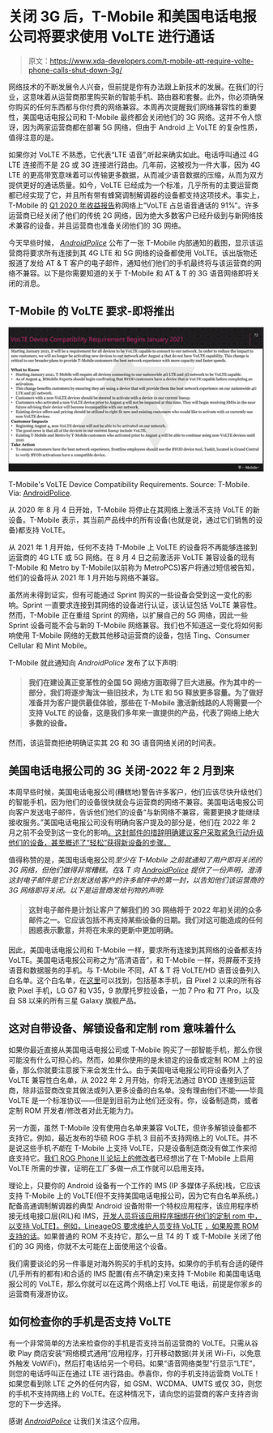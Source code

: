 # 关闭 3G 后，T-Mobile 和美国电话电报公司将要求使用 VoLTE 进行通话

> 原文：<https://www.xda-developers.com/t-mobile-att-require-volte-phone-calls-shut-down-3g/>

网络技术的不断发展令人兴奋，但前提是你有办法跟上新技术的发展。在我们的行业，这意味着从运营商那里购买新的智能手机、路由器和套餐。此外，你必须确保你购买的任何东西都与你付费的网络兼容。本周再次提醒我们网络兼容性的重要性，美国电话电报公司和 T-Mobile 最终都会关闭他们的 3G 网络。这并不令人惊讶，因为两家运营商都在部署 5G 网络，但由于 Android 上 VoLTE 的复杂性质，值得注意的是。

如果你对 VoLTE 不熟悉，它代表“LTE 语音”,听起来确实如此。电话呼叫通过 4G LTE 连接而不是 2G 或 3G 连接进行路由。几年前，这被视为一件大事，因为 4G LTE 的更高带宽意味着可以传输更多数据，从而减少语音数据的压缩，从而为双方提供更好的通话质量。如今，VoLTE 已经成为一个标准，几乎所有的主要运营商都已经实现了它，并且所有带有蜂窝调制解调器的设备都支持这项技术。事实上，T-Mobile 的 [Q1 2020 年收益报告](https://s24.q4cdn.com/400059132/files/doc_financials/2020/q1/Investor-Factbook.pdf)称网络上“VoLTE 占总语音通话的 91%”。许多运营商已经关闭了他们的传统 2G 网络，因为绝大多数客户已经升级到与新网络技术兼容的设备，并且运营商也准备关闭他们的 3G 网络。

今天早些时候， [*AndroidPolice*](https://www.androidpolice.com/2020/07/23/t-mobile-will-soon-require-volte-on-all-phones-incomopatible-devices-kicked-off-january/) 公布了一张 T-Mobile 内部通知的截图，显示该运营商将要求所有连接到其 4G LTE 和 5G 网络的设备都使用 VoLTE。该出版物还报道了发给 AT & T 客户的电子邮件，通知他们他们的手机最终将与该运营商的网络不兼容。以下是你需要知道的关于 T-Mobile 和 AT & T 的 3G 语音网络即将关闭的消息。

## T-Mobile 的 VoLTE 要求-即将推出

 <picture>![](img/dc2ae38ccefb6f28cc5c3601a67ce549.png)</picture> 

T-Mobile's VoLTE Device Compatibility Requirements. Source: T-Mobile. Via: [AndroidPolice](https://www.androidpolice.com/2020/07/23/t-mobile-will-soon-require-volte-on-all-phones-incomopatible-devices-kicked-off-january/).

从 2020 年 8 月 4 日开始，T-Mobile 将停止在其网络上激活不支持 VoLTE 的新设备。T-Mobile 表示，其当前产品线中的所有设备(也就是说，通过它们销售的设备)都支持 VoLTE。

从 2021 年 1 月开始，任何不支持 T-Mobile 上 VoLTE 的设备将不再能够连接到运营商的 4G LTE 或 5G 网络。在 8 月 4 日之前激活非 VoLTE 兼容设备的现有 T-Mobile 和 Metro by T-Mobile(以前称为 MetroPCS)客户将通过短信被告知，他们的设备将从 2021 年 1 月开始与网络不兼容。

虽然尚未得到证实，但有可能通过 Sprint 购买的一些设备会受到这一变化的影响。Sprint 一直要求连接到其网络的设备进行认证，该认证包括 VoLTE 兼容性。然而，T-Mobile 正在重组 Sprint 的网络，以扩展自己的 5G 网络，因此一些 Sprint 设备可能不会与新的 T-Mobile 网络兼容。我们也不知道这一变化将如何影响使用 T-Mobile 网络的无数其他移动运营商的设备，包括 Ting、Consumer Cellular 和 Mint Mobile。

T-Mobile 就此通知向 *AndroidPolice* 发布了以下声明:

> #### 我们在建设真正变革性的全国 5G 网络方面取得了巨大进展。作为其中的一部分，我们将逐步淘汰一些旧技术，为 LTE 和 5G 释放更多容量。为了做好准备并为客户提供最佳体验，那些在 T-Mobile 激活新线路的人将需要一个支持 VoLTE 的设备，这是我们多年来一直提供的产品，代表了网络上绝大多数的设备。

然而，该运营商拒绝明确证实其 2G 和 3G 语音网络关闭的时间表。

## 美国电话电报公司的 3G 关闭-2022 年 2 月到来

本周早些时候，美国电话电报公司(糟糕地)警告许多客户，他们应该尽快升级他们的智能手机，因为他们的设备很快就会与运营商的网络不兼容。美国电话电报公司向客户发送电子邮件，告诉他们他们的设备“与新网络不兼容，需要更换才能继续接收服务。”美国电话电报公司没有明确向客户提及的部分是，他们在 2022 年 2 月之前不会受到这一变化的影响[。这封邮件的措辞明确建议客户采取紧急行动升级他们的设备，甚至概述了“轻松”获得新设备的步骤。](https://www.anrdoezrs.net/links/100122946/type/dlg/sid/UUxdaUeUpU29176/https://www.att.com/support/article/wireless/KM1324171)

值得称赞的是，美国电话电报公司*至少在 T-Mobile 之前就通知了用户即将关闭的 3G 网络，但他们做得非常糟糕。在& T 向 [*AndroidPolice*](https://www.androidpolice.com/2020/07/22/att-tells-customers-to-change-their-phones-or-they-wont-work-anymore/) 提供了一份声明，澄清这封电子邮件是它计划发送给客户的许多邮件中的第一封，以告知他们该运营商的 3G 网络即将关闭。以下是运营商发给刊物的声明:*

> #### 这封电子邮件是计划让客户了解我们的 3G 网络将于 2022 年初关闭的众多邮件之一。它应该包括不再支持某些设备的日期。我们对这可能造成的任何困惑表示歉意，并将在未来的更新中更加明确。

因此，美国电话电报公司和 T-Mobile 一样，要求所有连接到其网络的设备都支持 VoLTE。美国电话电报公司称之为“高清语音”，和 T-Mobile 一样，将屏蔽不支持语音和数据服务的手机。与 T-Mobile 不同，AT & T 将 VoLTE/HD 语音设备列入白名单。这个白名单，在[这里](https://www.anrdoezrs.net/links/100122946/type/dlg/sid/UUxdaUeUpU29176/https://www.att.com/idpassets/images/support/wireless/Service-Capabilities-Unlocked-Devices-ATT-Network.pdf)可以找到，包括基本手机，自 Pixel 2 以来的所有谷歌 Pixel 手机，LG G7 和 V35，9 款摩托罗拉设备，一加 7 Pro 和 7T Pro，以及自 S8 以来的所有三星 Galaxy 旗舰产品。

## 这对自带设备、解锁设备和定制 rom 意味着什么

如果你最近直接从美国电话电报公司或 T-Mobile 购买了一部智能手机，那么你很可能没有什么可担心的。然而，如果你使用的是未锁定的设备或定制 ROM 上的设备，那么你就要注意接下来会发生什么。由于美国电话电报公司将设备列入了 VoLTE 兼容性白名单，从 2022 年 2 月开始，你将无法通过 BYOD 连接到运营商，除非运营商改变其做法或列入更多设备的白名单。没有理由他们不能——毕竟 VoLTE 是一个标准协议——但是到目前为止他们还没有。你，设备制造商，或者定制 ROM 开发者/修改者对此无能为力。

另一方面，虽然 T-Mobile 没有使用白名单来兼容 VoLTE，但许多解锁设备都不支持它。例如，最近发布的华硕 ROG 手机 3 目前不支持网络上的 VoLTE。并不是说这些手机*不能*在 T-Mobile 上支持 VoLTE，只是设备制造商没有做工作来彻底支持它。[我们 ROG Phone II 论坛上的修改者](https://forum.xda-developers.com/rog-phone-2/how-to/guide-enabling-volte-vowifi-v2-t4028073)已经想出了在 T-Mobile 上启用 VoLTE 所需的步骤，证明在工厂多做一点工作就可以启用支持。

理论上，只要你的 Android 设备有一个工作的 IMS (IP 多媒体子系统)栈，它应该支持 T-Mobile 上的 VoLTE(但不支持美国电话电报公司，因为它有白名单系统。)配备高通调制解调器的典型 Android 设备附带一个特权应用程序，该应用程序桥接无线电接口层(RIL)和 IMS，[开发人员将该应用程序捆绑在他们的定制 rom 中，以支持 VoLTE】。例如，LineageOS 要求维护人员支持 VoLTE](https://www.xda-developers.com/how-to-enable-volte-qualcomm-devices-running-generic-system-images-gsis/) [，如果股票 ROM 支持的话](https://github.com/LineageOS/charter/blob/master/device-support-requirements.md#ril)。如果普通的 ROM 不支持它，那么一旦 T4 的 T 或 T-Mobile 关闭了他们的 3G 网络，你就不太可能在上面使用这个设备。

我们需要谈论的另一件事是对海外购买的手机的支持。如果你的手机有合适的硬件(几乎所有的都有)和合适的 IMS 配置(有点不确定)来支持 T-Mobile 和美国电话电报公司的 VoLTE，那么你就可以在这两个网络上打 VoLTE 电话，前提是你家乡的运营商有漫游协议。

## 如何检查你的手机是否支持 VoLTE

有一个非常简单的方法来检查你的手机是否支持当前运营商的 VoLTE。只需从谷歌 Play 商店安装“网络模式通用”应用程序，打开移动数据(并关闭 Wi-Fi，以免意外触发 VoWiFi)，然后打电话给另一个号码。如果“语音网络类型”行显示“LTE”，则您的电话呼叫正在通过 LTE 进行路由。恭喜你，你的手机支持运营商 VoLTE！如果您看到除 LTE 之外的任何内容，如 GSM、WCDMA、UMTS 或仅 3G，则您的手机不支持网络上的 VoLTE。在这种情况下，请向您的运营商的客户支持咨询您的下一步选择。

感谢 [*AndroidPolice*](https://www.androidpolice.com/2020/07/22/no-your-phone-is-not-going-to-stop-working-on-att-soon-heres-what-you-need-to-know/) 让我们关注这个应用。